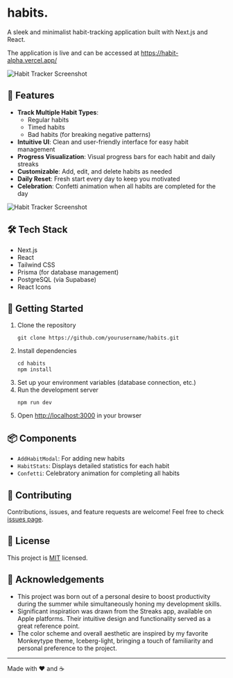 # habits.

A sleek and minimalist habit-tracking application built with Next.js and React.

The application is live and can be accessed at https://habit-alpha.vercel.app/

![Habit Tracker Screenshot](screenshot1.jpeg)

## 🌟 Features

- **Track Multiple Habit Types**: 
  - Regular habits
  - Timed habits
  - Bad habits (for breaking negative patterns)
- **Intuitive UI**: Clean and user-friendly interface for easy habit management
- **Progress Visualization**: Visual progress bars for each habit and daily streaks 
- **Customizable**: Add, edit, and delete habits as needed
- **Daily Reset**: Fresh start every day to keep you motivated
- **Celebration**: Confetti animation when all habits are completed for the day

![Habit Tracker Screenshot](screenshot2.jpeg)

## 🛠️ Tech Stack

- Next.js
- React
- Tailwind CSS
- Prisma (for database management)
- PostgreSQL (via Supabase)
- React Icons

## 🚀 Getting Started

1. Clone the repository
   ```
   git clone https://github.com/yourusername/habits.git
   ```
2. Install dependencies
   ```
   cd habits
   npm install
   ```
3. Set up your environment variables (database connection, etc.)
4. Run the development server
   ```
   npm run dev
   ```
5. Open [http://localhost:3000](http://localhost:3000) in your browser

## 📦 Components

- `AddHabitModal`: For adding new habits
- `HabitStats`: Displays detailed statistics for each habit
- `Confetti`: Celebratory animation for completing all habits

## 🤝 Contributing

Contributions, issues, and feature requests are welcome! Feel free to check [issues page](https://github.com/yourusername/habits/issues).

## 📝 License

This project is [MIT](https://choosealicense.com/licenses/mit/) licensed.

## 🙏 Acknowledgements

- This project was born out of a personal desire to boost productivity during the summer while simultaneously honing my development skills.
- Significant inspiration was drawn from the Streaks app, available on Apple platforms. Their intuitive design and functionality served as a great reference point.
- The color scheme and overall aesthetic are inspired by my favorite Monkeytype theme, Iceberg-light, bringing a touch of familiarity and personal preference to the project.

---

Made with ❤️ and ☕
